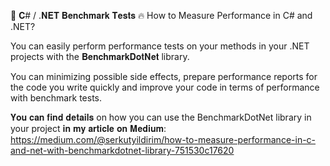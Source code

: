 🚀 𝐂# / .𝐍𝐄𝐓 𝐁𝐞𝐧𝐜𝐡𝐦𝐚𝐫𝐤 𝐓𝐞𝐬𝐭𝐬 🔥
How to Measure Performance in C# and .NET?

You can easily perform performance tests on your methods in your .NET projects with the 𝐁𝐞𝐧𝐜𝐡𝐦𝐚𝐫𝐤𝐃𝐨𝐭𝐍𝐞𝐭 library.

You can minimizing possible side effects, prepare performance reports for the code you write quickly and improve your code in terms of performance with benchmark tests.

𝐘𝐨𝐮 𝐜𝐚𝐧 𝐟𝐢𝐧𝐝 𝐝𝐞𝐭𝐚𝐢𝐥𝐬 on how you can use the BenchmarkDotNet library in your project 𝐢𝐧 𝐦𝐲 𝐚𝐫𝐭𝐢𝐜𝐥𝐞 𝐨𝐧 𝐌𝐞𝐝𝐢𝐮𝐦: https://medium.com/@serkutyildirim/how-to-measure-performance-in-c-and-net-with-benchmarkdotnet-library-751530c17620
